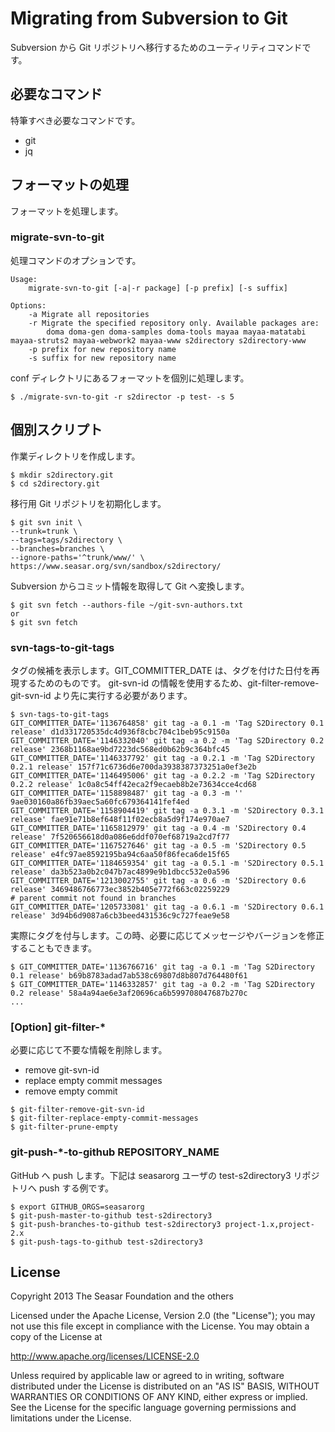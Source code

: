 # Migrating from Subversion to Git

Subversion から Git リポジトリへ移行するためのユーティリティコマンドです。

## 必要なコマンド

特筆すべき必要なコマンドです。

- git
- jq

## フォーマットの処理

フォーマットを処理します。

### migrate-svn-to-git

処理コマンドのオプションです。


```
Usage:
    migrate-svn-to-git [-a|-r package] [-p prefix] [-s suffix]

Options:
    -a Migrate all repositories
    -r Migrate the specified repository only. Available packages are:
        doma doma-gen doma-samples doma-tools mayaa mayaa-matatabi mayaa-struts2 mayaa-webwork2 mayaa-www s2directory s2directory-www
    -p prefix for new repository name
    -s suffix for new repository name
```

conf ディレクトリにあるフォーマットを個別に処理します。

```
$ ./migrate-svn-to-git -r s2director -p test- -s 5
```

## 個別スクリプト

作業ディレクトリを作成します。

```
$ mkdir s2directory.git
$ cd s2directory.git
```

移行用 Git リポジトリを初期化します。

```
$ git svn init \
--trunk=trunk \
--tags=tags/s2directory \
--branches=branches \
--ignore-paths='^trunk/www/' \
https://www.seasar.org/svn/sandbox/s2directory/
```

Subversion からコミット情報を取得して Git へ変換します。

```
$ git svn fetch --authors-file ~/git-svn-authors.txt
or
$ git svn fetch
```

### svn-tags-to-git-tags

タグの候補を表示します。GIT_COMMITTER_DATE は、タグを付けた日付を再現するためのものです。
git-svn-id の情報を使用するため、git-filter-remove-git-svn-id より先に実行する必要があります。

```
$ svn-tags-to-git-tags
GIT_COMMITTER_DATE='1136764858' git tag -a 0.1 -m 'Tag S2Directory 0.1 release' d1d331720535dc4d936f8cbc704c1beb95c9150a
GIT_COMMITTER_DATE='1146332040' git tag -a 0.2 -m 'Tag S2Directory 0.2 release' 2368b1168ae9bd7223dc568ed0b62b9c364bfc45
GIT_COMMITTER_DATE='1146337792' git tag -a 0.2.1 -m 'Tag S2Directory 0.2.1 release' 157f71c6736d6e700da3938387373251a0ef3e2b
GIT_COMMITTER_DATE='1146495006' git tag -a 0.2.2 -m 'Tag S2Directory 0.2.2 release' 1c0a8c54ff42eca2f9ecaeb8b2e73634cce4cd68
GIT_COMMITTER_DATE='1158898487' git tag -a 0.3 -m '' 9ae030160a86fb39aec5a60fc679364141fef4ed
GIT_COMMITTER_DATE='1158904419' git tag -a 0.3.1 -m 'S2Directory 0.3.1 release' fae91e71b8ef648f11f02ecb8a5d9f174e970ae7
GIT_COMMITTER_DATE='1165812979' git tag -a 0.4 -m 'S2Directory 0.4 release' 7f520656618d0a086e6ddf070ef68719a2cd7f77
GIT_COMMITTER_DATE='1167527646' git tag -a 0.5 -m 'S2Directory 0.5 release' e4fc97ae8592195ba94c6aa50f86feca6de15f65
GIT_COMMITTER_DATE='1184659354' git tag -a 0.5.1 -m 'S2Directory 0.5.1 release' da3b523a0b2c047b7ac4899e9b1dbcc532e0a596
GIT_COMMITTER_DATE='1213002755' git tag -a 0.6 -m 'S2Directory 0.6 release' 3469486766773ec3852b405e772f663c02259229
# parent commit not found in branches
GIT_COMMITTER_DATE='1205733081' git tag -a 0.6.1 -m 'S2Directory 0.6.1 release' 3d94b6d9087a6cb3beed431536c9c727feae9e58
```

実際にタグを付与します。この時、必要に応じてメッセージやバージョンを修正することもできます。

```
$ GIT_COMMITTER_DATE='1136766716' git tag -a 0.1 -m 'Tag S2Directory 0.1 release' b69b8783adad7ab538c69807d8b807d764480f61
$ GIT_COMMITTER_DATE='1146332857' git tag -a 0.2 -m 'Tag S2Directory 0.2 release' 58a4a94ae6e3af20696ca6b599708047687b270c
...
```

### [Option] git-filter-*

必要に応じて不要な情報を削除します。

* remove git-svn-id
* replace empty commit messages
* remove empty commit

```
$ git-filter-remove-git-svn-id
$ git-filter-replace-empty-commit-messages
$ git-filter-prune-empty
```

### git-push-*-to-github REPOSITORY_NAME

GitHub へ push します。下記は seasarorg ユーザの test-s2directory3 リポジトリへ push する例です。

```
$ export GITHUB_ORGS=seasarorg
$ git-push-master-to-github test-s2directory3
$ git-push-branches-to-github test-s2directory3 project-1.x,project-2.x
$ git-push-tags-to-github test-s2directory3
```

## License

Copyright 2013 The Seasar Foundation and the others

Licensed under the Apache License, Version 2.0 (the "License");
you may not use this file except in compliance with the License.
You may obtain a copy of the License at

   http://www.apache.org/licenses/LICENSE-2.0

Unless required by applicable law or agreed to in writing, software
distributed under the License is distributed on an "AS IS" BASIS,
WITHOUT WARRANTIES OR CONDITIONS OF ANY KIND, either express or implied.
See the License for the specific language governing permissions and
limitations under the License.
